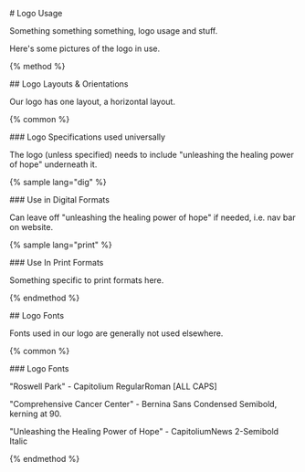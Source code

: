 \# Logo Usage



Something something something, logo usage and stuff.



Here's some pictures of the logo in use.



{% method %}



\#\# Logo Layouts & Orientations



Our logo has one layout, a horizontal layout.



{% common %}



\#\#\# Logo Specifications used universally



The logo \(unless specified\) needs to include "unleashing the healing power of hope" underneath it.



{% sample lang="dig" %}



\#\#\# Use in Digital Formats



Can leave off "unleashing the healing power of hope" if needed, i.e. nav bar on website.



{% sample lang="print" %}



\#\#\# Use In Print Formats



Something specific to print formats here.



{% endmethod %}



\#\# Logo Fonts



Fonts used in our logo are generally not used elsewhere.



{% common %}



\#\#\# Logo Fonts



"Roswell Park" - Capitolium RegularRoman \[ALL CAPS\]

"Comprehensive Cancer Center" - Bernina Sans Condensed Semibold, kerning at 90.

"Unleashing the Healing Power of Hope" - CapitoliumNews 2-Semibold Italic



{% endmethod %}







